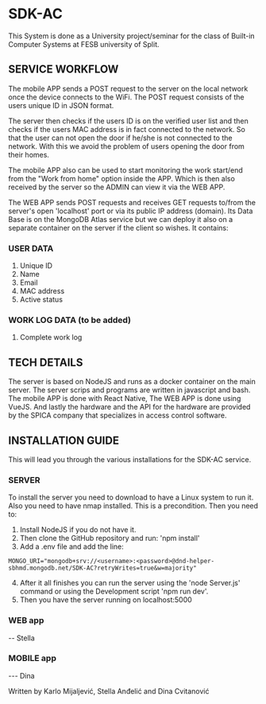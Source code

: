 # SDK-AC

This System is done as a University project/seminar for
the class of Built-in Computer Systems at FESB university of Split.

## SERVICE WORKFLOW

The mobile APP sends a POST request to the server on the local
network once the device connects to the WiFi. The POST request
consists of the users unique ID in JSON format.

The server then checks if the users ID is on the verified user
list and then checks if the users MAC address is in fact
connected to the network. So that the user can not open the
door if he/she is not connected to the network. With this we
avoid the problem of users opening the door from their homes.

The mobile APP also can be used to start monitoring the work
start/end from the "Work from home" option inside the APP.
Which is then also received by the server so the ADMIN can view it
via the WEB APP.

The WEB APP sends POST requests and receives GET requests to/from
the server's open 'localhost' port or via its public IP address (domain).
Its Data Base is on the MongoDB Atlas service but we can deploy it also
on a separate container on the server if the client so wishes. It contains:
### USER DATA
1. Unique ID
2. Name
3. Email
4. MAC address
5. Active status
### WORK LOG DATA (to be added)
1. Complete work log

## TECH DETAILS

The server is based on NodeJS and runs as a docker
container on the main server. The server scrips and programs
are written in javascript and bash.
The mobile APP is done with React Native,
The WEB APP is done using VueJS.
And lastly the hardware and the API for the hardware are provided
by the SPICA company that specializes in access control software.

## INSTALLATION GUIDE
This will lead you through the various installations for the SDK-AC
service.
### SERVER
To install the server you need to download to have a Linux system to
run it. Also you need to have nmap installed. This is a precondition.
Then you need to:
1. Install NodeJS if you do not have it.
2. Then clone the GitHub repository and run: 'npm install'
3. Add a .env file and add the line:
```
MONGO_URI="mongodb+srv://<username>:<password>@dnd-helper-sbhmd.mongodb.net/SDK-AC?retryWrites=true&w=majority"
```
4. After it all finishes you can run the server using the 'node Server.js'
command or using the Development script 'npm run dev'.
5. Then you have the server running on localhost:5000
### WEB app
-- Stella
### MOBILE app
--- Dina

Written by
Karlo Mijaljević, Stella Anđelić and Dina Cvitanović
